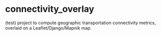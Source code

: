 connectivity_overlay
====================

(test) project to compute geographic transportation connectivity metrics, overlaid on a Leaflet/Django/Mapnik map.
